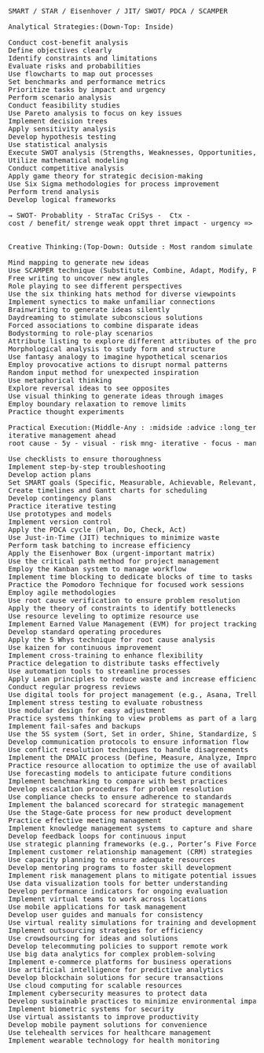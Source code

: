 <pre>
SMART / STAR / Eisenhover / JIT/ SWOT/ PDCA / SCAMPER

Analytical Strategies:(Down-Top: Inside)

Conduct cost-benefit analysis
Define objectives clearly
Identify constraints and limitations
Evaluate risks and probabilities
Use flowcharts to map out processes
Set benchmarks and performance metrics
Prioritize tasks by impact and urgency
Perform scenario analysis
Conduct feasibility studies
Use Pareto analysis to focus on key issues
Implement decision trees
Apply sensitivity analysis
Develop hypothesis testing
Use statistical analysis
Execute SWOT analysis (Strengths, Weaknesses, Opportunities, Threats)
Utilize mathematical modeling
Conduct competitive analysis
Apply game theory for strategic decision-making
Use Six Sigma methodologies for process improvement
Perform trend analysis
Develop logical frameworks

→ SWOT- Probablity - StraTac CriSys -  Ctx - 
cost / benefit/ strenge weak oppt thret impact - urgency => 3D spline surface 


Creative Thinking:(Top-Down: Outside : Most random simulate :SCAMPER)

Mind mapping to generate new ideas
Use SCAMPER technique (Substitute, Combine, Adapt, Modify, Put to other uses, Eliminate, Rearrange)
Free writing to uncover new angles
Role playing to see different perspectives
Use the six thinking hats method for diverse viewpoints
Implement synectics to make unfamiliar connections
Brainwriting to generate ideas silently
Daydreaming to stimulate subconscious solutions
Forced associations to combine disparate ideas
Bodystorming to role-play scenarios
Attribute listing to explore different attributes of the problem
Morphological analysis to study form and structure
Use fantasy analogy to imagine hypothetical scenarios
Employ provocative actions to disrupt normal patterns
Random input method for unexpected inspiration
Use metaphorical thinking
Explore reversal ideas to see opposites
Use visual thinking to generate ideas through images
Employ boundary relaxation to remove limits
Practice thought experiments

Practical Execution:(Middle-Any : :midside :advice :long_term)
iterative management ahead 
root cause - 5y - visual - risk mng- iterative - focus - manage - experience to use - plan ahead

Use checklists to ensure thoroughness
Implement step-by-step troubleshooting
Develop action plans
Set SMART goals (Specific, Measurable, Achievable, Relevant, Time-bound)
Create timelines and Gantt charts for scheduling
Develop contingency plans
Practice iterative testing
Use prototypes and models
Implement version control
Apply the PDCA cycle (Plan, Do, Check, Act)
Use Just-in-Time (JIT) techniques to minimize waste
Perform task batching to increase efficiency
Apply the Eisenhower Box (urgent-important matrix)
Use the critical path method for project management
Employ the Kanban system to manage workflow
Implement time blocking to dedicate blocks of time to tasks
Practice the Pomodoro Technique for focused work sessions
Employ agile methodologies
Use root cause verification to ensure problem resolution
Apply the theory of constraints to identify bottlenecks
Use resource leveling to optimize resource use
Implement Earned Value Management (EVM) for project tracking
Develop standard operating procedures
Apply the 5 Whys technique for root cause analysis
Use kaizen for continuous improvement
Implement cross-training to enhance flexibility
Practice delegation to distribute tasks effectively
Use automation tools to streamline processes
Apply Lean principles to reduce waste and increase efficiency
Conduct regular progress reviews
Use digital tools for project management (e.g., Asana, Trello)
Implement stress testing to evaluate robustness
Use modular design for easy adjustment
Practice systems thinking to view problems as part of a larger whole
Implement fail-safes and backups
Use the 5S system (Sort, Set in order, Shine, Standardize, Sustain) for workplace organization
Develop communication protocols to ensure information flow
Use conflict resolution techniques to handle disagreements
Implement the DMAIC process (Define, Measure, Analyze, Improve, Control) for quality improvement
Practice resource allocation to optimize the use of available resources
Use forecasting models to anticipate future conditions
Implement benchmarking to compare with best practices
Develop escalation procedures for problem resolution
Use compliance checks to ensure adherence to standards
Implement the balanced scorecard for strategic management
Use the Stage-Gate process for new product development
Practice effective meeting management
Implement knowledge management systems to capture and share expertise
Develop feedback loops for continuous input
Use strategic planning frameworks (e.g., Porter’s Five Forces)
Implement customer relationship management (CRM) strategies
Use capacity planning to ensure adequate resources
Develop mentoring programs to foster skill development
Implement risk management plans to mitigate potential issues
Use data visualization tools for better understanding
Develop performance indicators for ongoing evaluation
Implement virtual teams to work across locations
Use mobile applications for task management
Develop user guides and manuals for consistency
Use virtual reality simulations for training and development
Implement outsourcing strategies for efficiency
Use crowdsourcing for ideas and solutions
Develop telecommuting policies to support remote work
Use big data analytics for complex problem-solving
Implement e-commerce platforms for business operations
Use artificial intelligence for predictive analytics
Develop blockchain solutions for secure transactions
Use cloud computing for scalable resources
Implement cybersecurity measures to protect data
Develop sustainable practices to minimize environmental impact
Implement biometric systems for security
Use virtual assistants to improve productivity
Develop mobile payment solutions for convenience
Use telehealth services for healthcare management
Implement wearable technology for health monitoring

</pre>
